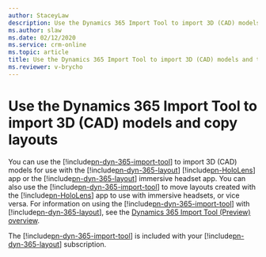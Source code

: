 ```yaml
---
author: StaceyLaw
description: Use the Dynamics 365 Import Tool to import 3D (CAD) models and to copy layouts between Microsoft HoloLens and immersive headsets
ms.author: slaw
ms.date: 02/12/2020
ms.service: crm-online
ms.topic: article
title: Use the Dynamics 365 Import Tool to import 3D (CAD) models and to copy layouts between Microsoft HoloLens and immersive headsets
ms.reviewer: v-brycho
---
```


# Use the Dynamics 365 Import Tool to import 3D (CAD) models and copy layouts

You can use the [!include[pn-dyn-365-import-tool](../includes/pn-dyn-365-import-tool.md)] to import 3D (CAD) models for use with the [!include[pn-dyn-365-layout](../includes/pn-dyn-365-layout.md)] [!include[pn-HoloLens](../includes/pn-HoloLens.md)] app or the [!include[pn-dyn-365-layout](../includes/pn-dyn-365-layout.md)] 
immersive headset app. You can also use the [!include[pn-dyn-365-import-tool](../includes/pn-dyn-365-import-tool.md)] to move layouts created with the [!include[pn-HoloLens](../includes/pn-HoloLens.md)] app to use with immersive headsets, 
or vice versa. For information on using the [!include[pn-dyn-365-import-tool](../includes/pn-dyn-365-import-tool.md)] with [!include[pn-dyn-365-layout](../includes/pn-dyn-365-layout.md)], see the 
[Dynamics 365 Import Tool (Preview) overview](https://docs.microsoft.com/dynamics365/mixed-reality/import-tool).

The [!include[pn-dyn-365-import-tool](../includes/pn-dyn-365-import-tool.md)] is included with your [!include[pn-dyn-365-layout](../includes/pn-dyn-365-layout.md)] subscription. 


